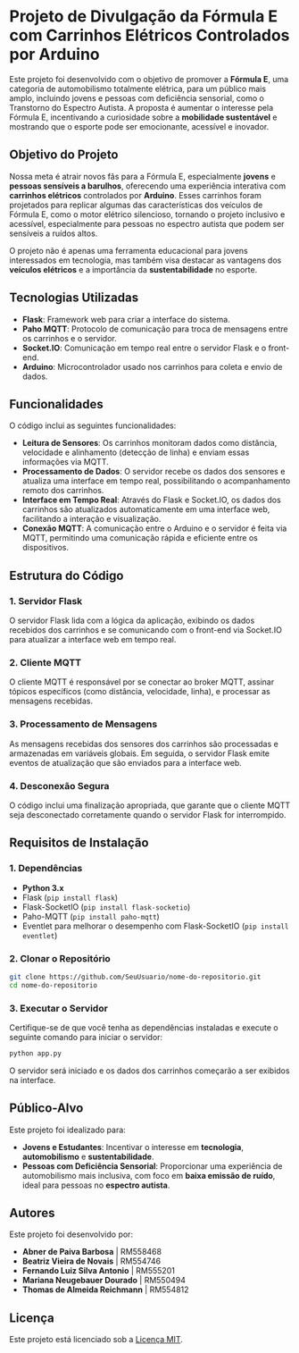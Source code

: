 # Projeto de Divulgação da Fórmula E com Carrinhos Elétricos Controlados por Arduino

Este projeto foi desenvolvido com o objetivo de promover a **Fórmula E**, uma categoria de automobilismo totalmente elétrica, para um público mais amplo, incluindo jovens e pessoas com deficiência sensorial, como o Transtorno do Espectro Autista. A proposta é aumentar o interesse pela Fórmula E, incentivando a curiosidade sobre a **mobilidade sustentável** e mostrando que o esporte pode ser emocionante, acessível e inovador.

## Objetivo do Projeto

Nossa meta é atrair novos fãs para a Fórmula E, especialmente **jovens** e **pessoas sensíveis a barulhos**, oferecendo uma experiência interativa com **carrinhos elétricos** controlados por **Arduino**. Esses carrinhos foram projetados para replicar algumas das características dos veículos de Fórmula E, como o motor elétrico silencioso, tornando o projeto inclusivo e acessível, especialmente para pessoas no espectro autista que podem ser sensíveis a ruídos altos.

O projeto não é apenas uma ferramenta educacional para jovens interessados em tecnologia, mas também visa destacar as vantagens dos **veículos elétricos** e a importância da **sustentabilidade** no esporte.

## Tecnologias Utilizadas

- **Flask**: Framework web para criar a interface do sistema.
- **Paho MQTT**: Protocolo de comunicação para troca de mensagens entre os carrinhos e o servidor.
- **Socket.IO**: Comunicação em tempo real entre o servidor Flask e o front-end.
- **Arduino**: Microcontrolador usado nos carrinhos para coleta e envio de dados.

## Funcionalidades

O código inclui as seguintes funcionalidades:

- **Leitura de Sensores**: Os carrinhos monitoram dados como distância, velocidade e alinhamento (detecção de linha) e enviam essas informações via MQTT.
- **Processamento de Dados**: O servidor recebe os dados dos sensores e atualiza uma interface em tempo real, possibilitando o acompanhamento remoto dos carrinhos.
- **Interface em Tempo Real**: Através do Flask e Socket.IO, os dados dos carrinhos são atualizados automaticamente em uma interface web, facilitando a interação e visualização.
- **Conexão MQTT**: A comunicação entre o Arduino e o servidor é feita via MQTT, permitindo uma comunicação rápida e eficiente entre os dispositivos.

## Estrutura do Código

### 1. **Servidor Flask**

O servidor Flask lida com a lógica da aplicação, exibindo os dados recebidos dos carrinhos e se comunicando com o front-end via Socket.IO para atualizar a interface web em tempo real.

### 2. **Cliente MQTT**

O cliente MQTT é responsável por se conectar ao broker MQTT, assinar tópicos específicos (como distância, velocidade, linha), e processar as mensagens recebidas.

### 3. **Processamento de Mensagens**

As mensagens recebidas dos sensores dos carrinhos são processadas e armazenadas em variáveis globais. Em seguida, o servidor Flask emite eventos de atualização que são enviados para a interface web.

### 4. **Desconexão Segura**

O código inclui uma finalização apropriada, que garante que o cliente MQTT seja desconectado corretamente quando o servidor Flask for interrompido.

## Requisitos de Instalação

### 1. **Dependências**

- **Python 3.x**
- Flask (`pip install flask`)
- Flask-SocketIO (`pip install flask-socketio`)
- Paho-MQTT (`pip install paho-mqtt`)
- Eventlet para melhorar o desempenho com Flask-SocketIO (`pip install eventlet`)

### 2. **Clonar o Repositório**

```bash
git clone https://github.com/SeuUsuario/nome-do-repositorio.git
cd nome-do-repositorio
```

### 3. **Executar o Servidor**

Certifique-se de que você tenha as dependências instaladas e execute o seguinte comando para iniciar o servidor:

```bash
python app.py
```

O servidor será iniciado e os dados dos carrinhos começarão a ser exibidos na interface.

## Público-Alvo

Este projeto foi idealizado para:

- **Jovens e Estudantes**: Incentivar o interesse em **tecnologia**, **automobilismo** e **sustentabilidade**.
- **Pessoas com Deficiência Sensorial**: Proporcionar uma experiência de automobilismo mais inclusiva, com foco em **baixa emissão de ruído**, ideal para pessoas no **espectro autista**.

## Autores

Este projeto foi desenvolvido por:

- **Abner de Paiva Barbosa** | RM558468
- **Beatriz Vieira de Novais** | RM554746
- **Fernando Luiz Silva Antonio** | RM555201
- **Mariana Neugebauer Dourado** | RM550494
- **Thomas de Almeida Reichmann** | RM554812

## Licença

Este projeto está licenciado sob a [Licença MIT](LICENSE).

